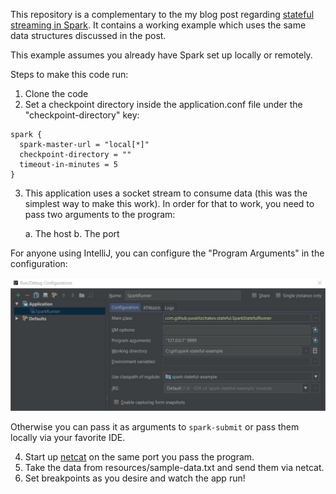 This repository is a complementary to the my blog post regarding [stateful streaming in Spark](http://asyncified.io/2016/07/31/exploring-stateful-streaming-with-apache-spark/).
It contains a working example which uses the same data structures discussed in the post.

This example assumes you already have Spark set up locally or remotely.

Steps to make this code run:

1. Clone the code
2. Set a checkpoint directory inside the application.conf file under the "checkpoint-directory" key:

```
spark {
  spark-master-url = "local[*]"
  checkpoint-directory = "" 
  timeout-in-minutes = 5
}
```

3. This application uses a socket stream to consume data (this was the simplest way to make this work).
In order for that to work, you need to pass two arguments to the program:

    a. The host
    b. The port
    
For anyone using IntelliJ, you can configure the "Program Arguments" in the configuration:

![Configuration](IntelliJConfig.jpg)

Otherwise you can pass it as arguments to `spark-submit` or pass them locally via your favorite IDE.

4. Start up [netcat](http://nc110.sourceforge.net/) on the same port you pass the program.
5. Take the data from resources/sample-data.txt and send them via netcat. 
6. Set breakpoints as you desire and watch the app run!
